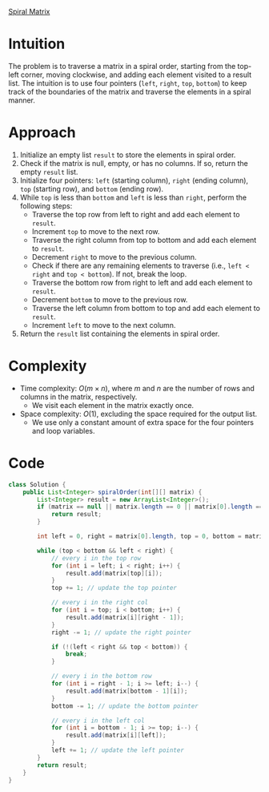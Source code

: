 [Spiral Matrix](https://leetcode.com/problems/spiral-matrix/description/)


# Intuition
The problem is to traverse a matrix in a spiral order, starting from the top-left corner, moving clockwise, and adding each element visited to a result list. The intuition is to use four pointers (`left`, `right`, `top`, `bottom`) to keep track of the boundaries of the matrix and traverse the elements in a spiral manner.

# Approach
1. Initialize an empty list `result` to store the elements in spiral order.
2. Check if the matrix is null, empty, or has no columns. If so, return the empty `result` list.
3. Initialize four pointers: `left` (starting column), `right` (ending column), `top` (starting row), and `bottom` (ending row).
4. While `top` is less than `bottom` and `left` is less than `right`, perform the following steps:
   - Traverse the top row from left to right and add each element to `result`.
   - Increment `top` to move to the next row.
   - Traverse the right column from top to bottom and add each element to `result`.
   - Decrement `right` to move to the previous column.
   - Check if there are any remaining elements to traverse (i.e., `left < right` and `top < bottom`). If not, break the loop.
   - Traverse the bottom row from right to left and add each element to `result`.
   - Decrement `bottom` to move to the previous row.
   - Traverse the left column from bottom to top and add each element to `result`.
   - Increment `left` to move to the next column.
5. Return the `result` list containing the elements in spiral order.

# Complexity
- Time complexity: $O(m \times n)$, where $m$ and $n$ are the number of rows and columns in the matrix, respectively.
  - We visit each element in the matrix exactly once.
- Space complexity: $O(1)$, excluding the space required for the output list.
  - We use only a constant amount of extra space for the four pointers and loop variables.

# Code
```java
class Solution {
    public List<Integer> spiralOrder(int[][] matrix) {
        List<Integer> result = new ArrayList<Integer>();
        if (matrix == null || matrix.length == 0 || matrix[0].length == 0) {
            return result;
        }

        int left = 0, right = matrix[0].length, top = 0, bottom = matrix.length;

        while (top < bottom && left < right) {
            // every i in the top row
            for (int i = left; i < right; i++) {
                result.add(matrix[top][i]);
            }
            top += 1; // update the top pointer

            // every i in the right col
            for (int i = top; i < bottom; i++) {
                result.add(matrix[i][right - 1]);
            }
            right -= 1; // update the right pointer

            if (!(left < right && top < bottom)) {
                break;
            }

            // every i in the bottom row
            for (int i = right - 1; i >= left; i--) {
                result.add(matrix[bottom - 1][i]);
            }
            bottom -= 1; // update the bottom pointer

            // every i in the left col
            for (int i = bottom - 1; i >= top; i--) {
                result.add(matrix[i][left]);
            }
            left += 1; // update the left pointer
        }
        return result;
    }
}
```

